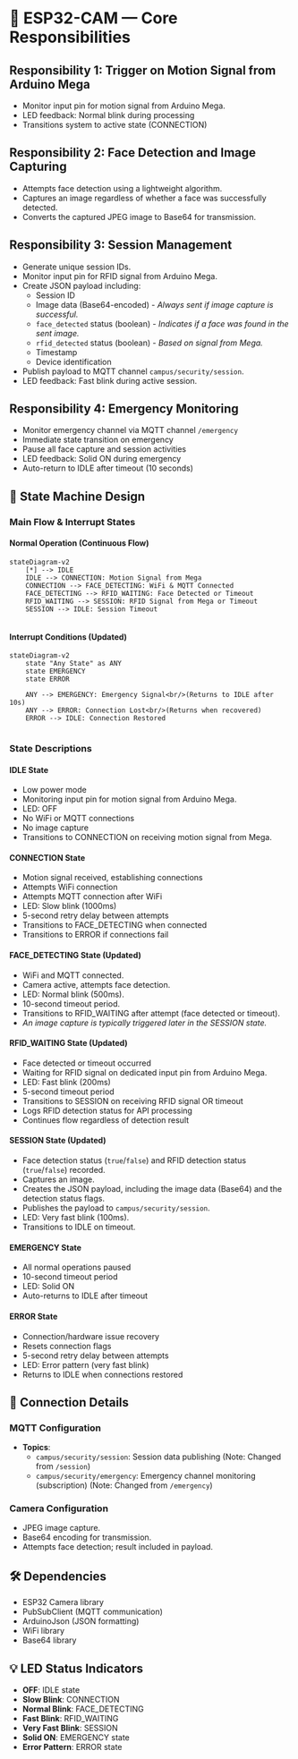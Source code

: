 # 📜 ESP32-CAM — Core Responsibilities

## Responsibility 1: Trigger on Motion Signal from Arduino Mega
- Monitor input pin for motion signal from Arduino Mega.
- LED feedback: Normal blink during processing
- Transitions system to active state (CONNECTION)

## Responsibility 2: Face Detection and Image Capturing
- Attempts face detection using a lightweight algorithm.
- Captures an image regardless of whether a face was successfully detected.
- Converts the captured JPEG image to Base64 for transmission.

## Responsibility 3: Session Management
- Generate unique session IDs.
- Monitor input pin for RFID signal from Arduino Mega.
- Create JSON payload including:
  - Session ID
  - Image data (Base64-encoded) - *Always sent if image capture is successful.*
  - `face_detected` status (boolean) - *Indicates if a face was found in the sent image.*
  - `rfid_detected` status (boolean) - *Based on signal from Mega.*
  - Timestamp
  - Device identification
- Publish payload to MQTT channel `campus/security/session`.
- LED feedback: Fast blink during active session.

## Responsibility 4: Emergency Monitoring
- Monitor emergency channel via MQTT channel `/emergency`
- Immediate state transition on emergency
- Pause all face capture and session activities
- LED feedback: Solid ON during emergency
- Auto-return to IDLE after timeout (10 seconds)

## 🔄 State Machine Design

### Main Flow & Interrupt States
<div>

#### Normal Operation (Continuous Flow)
```mermaid
stateDiagram-v2
    [*] --> IDLE
    IDLE --> CONNECTION: Motion Signal from Mega
    CONNECTION --> FACE_DETECTING: WiFi & MQTT Connected
    FACE_DETECTING --> RFID_WAITING: Face Detected or Timeout
    RFID_WAITING --> SESSION: RFID Signal from Mega or Timeout
    SESSION --> IDLE: Session Timeout
```
</div>
</div>

<div style="display: flex; justify-content: space-between; gap: 20px;">
<div>

#### Interrupt Conditions (Updated)
```mermaid
stateDiagram-v2
    state "Any State" as ANY
    state EMERGENCY
    state ERROR

    ANY --> EMERGENCY: Emergency Signal<br/>(Returns to IDLE after 10s)
    ANY --> ERROR: Connection Lost<br/>(Returns when recovered)
    ERROR --> IDLE: Connection Restored
```
</div>
</div>

### State Descriptions

#### IDLE State
- Low power mode
- Monitoring input pin for motion signal from Arduino Mega.
- LED: OFF
- No WiFi or MQTT connections
- No image capture
- Transitions to CONNECTION on receiving motion signal from Mega.

#### CONNECTION State
- Motion signal received, establishing connections
- Attempts WiFi connection
- Attempts MQTT connection after WiFi
- LED: Slow blink (1000ms)
- 5-second retry delay between attempts
- Transitions to FACE_DETECTING when connected
- Transitions to ERROR if connections fail

#### FACE_DETECTING State (Updated)
- WiFi and MQTT connected.
- Camera active, attempts face detection.
- LED: Normal blink (500ms).
- 10-second timeout period.
- Transitions to RFID_WAITING after attempt (face detected or timeout).
- *An image capture is typically triggered later in the SESSION state.*

#### RFID_WAITING State (Updated)
- Face detected or timeout occurred
- Waiting for RFID signal on dedicated input pin from Arduino Mega.
- LED: Fast blink (200ms)
- 5-second timeout period
- Transitions to SESSION on receiving RFID signal OR timeout
- Logs RFID detection status for API processing
- Continues flow regardless of detection result

#### SESSION State (Updated)
- Face detection status (`true`/`false`) and RFID detection status (`true`/`false`) recorded.
- Captures an image.
- Creates the JSON payload, including the image data (Base64) and the detection status flags.
- Publishes the payload to `campus/security/session`.
- LED: Very fast blink (100ms).
- Transitions to IDLE on timeout.

#### EMERGENCY State
- All normal operations paused
- 10-second timeout period
- LED: Solid ON
- Auto-returns to IDLE after timeout

#### ERROR State
- Connection/hardware issue recovery
- Resets connection flags
- 5-second retry delay between attempts
- LED: Error pattern (very fast blink)
- Returns to IDLE when connections restored

## 🔌 Connection Details

### MQTT Configuration
- **Topics**:
  - `campus/security/session`: Session data publishing (Note: Changed from `/session`)
  - `campus/security/emergency`: Emergency channel monitoring (subscription) (Note: Changed from `/emergency`)

### Camera Configuration
- JPEG image capture.
- Base64 encoding for transmission.
- Attempts face detection; result included in payload.

## 🛠️ Dependencies
- ESP32 Camera library
- PubSubClient (MQTT communication)
- ArduinoJson (JSON formatting)
- WiFi library
- Base64 library

## 💡 LED Status Indicators
- **OFF**: IDLE state
- **Slow Blink**: CONNECTION
- **Normal Blink**: FACE_DETECTING
- **Fast Blink**: RFID_WAITING
- **Very Fast Blink**: SESSION
- **Solid ON**: EMERGENCY state
- **Error Pattern**: ERROR state
